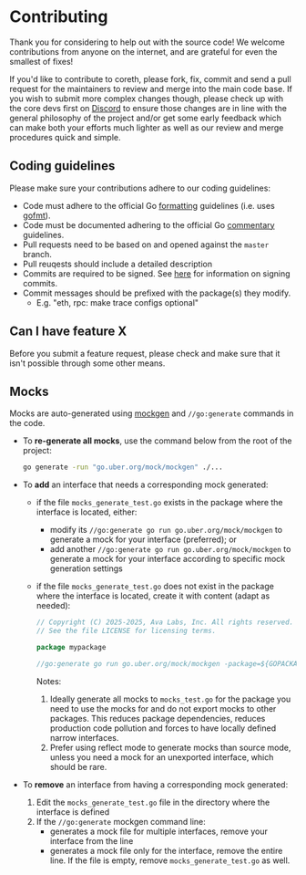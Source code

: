 # Contributing

Thank you for considering to help out with the source code! We welcome 
contributions from anyone on the internet, and are grateful for even the 
smallest of fixes!

If you'd like to contribute to coreth, please fork, fix, commit and send a 
pull request for the maintainers to review and merge into the main code base. If
you wish to submit more complex changes though, please check up with the core 
devs first on [Discord](https://chat.avalabs.org) to 
ensure those changes are in line with the general philosophy of the project 
and/or get some early feedback which can make both your efforts much lighter as
well as our review and merge procedures quick and simple.

## Coding guidelines

Please make sure your contributions adhere to our coding guidelines:

 * Code must adhere to the official Go 
[formatting](https://go.dev/doc/effective_go#formatting) guidelines 
(i.e. uses [gofmt](https://pkg.go.dev/cmd/gofmt)).
 * Code must be documented adhering to the official Go 
[commentary](https://go.dev/doc/effective_go#commentary) guidelines.
 * Pull requests need to be based on and opened against the `master` branch.
 * Pull reuqests should include a detailed description
 * Commits are required to be signed. See [here](https://docs.github.com/en/authentication/managing-commit-signature-verification/signing-commits)
 for information on signing commits.
 * Commit messages should be prefixed with the package(s) they modify.
   * E.g. "eth, rpc: make trace configs optional"

## Can I have feature X

Before you submit a feature request, please check and make sure that it isn't 
possible through some other means.

## Mocks

Mocks are auto-generated using [mockgen](https://pkg.go.dev/go.uber.org/mock/mockgen) and `//go:generate` commands in the code.

* To **re-generate all mocks**, use the command below from the root of the project:

    ```sh
    go generate -run "go.uber.org/mock/mockgen" ./...
    ```

* To **add** an interface that needs a corresponding mock generated:
  * if the file `mocks_generate_test.go` exists in the package where the interface is located, either:
    * modify its `//go:generate go run go.uber.org/mock/mockgen` to generate a mock for your interface (preferred); or
    * add another `//go:generate go run go.uber.org/mock/mockgen` to generate a mock for your interface according to specific mock generation settings
  * if the file `mocks_generate_test.go` does not exist in the package where the interface is located, create it with content (adapt as needed):

    ```go
    // Copyright (C) 2025-2025, Ava Labs, Inc. All rights reserved.
    // See the file LICENSE for licensing terms.

    package mypackage

    //go:generate go run go.uber.org/mock/mockgen -package=${GOPACKAGE} -destination=mocks_test.go . YourInterface
    ```

    Notes:
    1. Ideally generate all mocks to `mocks_test.go` for the package you need to use the mocks for and do not export mocks to other packages. This reduces package dependencies, reduces production code pollution and forces to have locally defined narrow interfaces.
    1. Prefer using reflect mode to generate mocks than source mode, unless you need a mock for an unexported interface, which should be rare.
* To **remove** an interface from having a corresponding mock generated:
  1. Edit the `mocks_generate_test.go` file in the directory where the interface is defined
  1. If the `//go:generate` mockgen command line:
      * generates a mock file for multiple interfaces, remove your interface from the line
      * generates a mock file only for the interface, remove the entire line. If the file is empty, remove `mocks_generate_test.go` as well.
